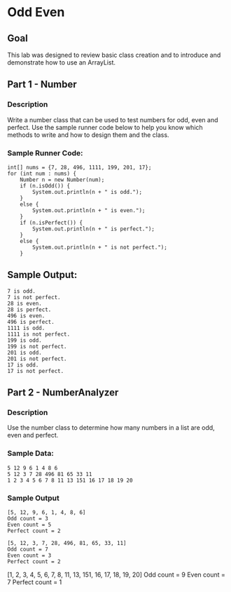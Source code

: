# Odd Even

## Goal

This lab was designed to review basic class creation and to introduce and demonstrate how to use an ArrayList.

## Part 1 - Number

### Description

Write a number class that can be used to test numbers for odd, even and perfect. Use the sample runner code below to help you know which methods to write and how to design them and the class.

### Sample Runner Code:

~~~
int[] nums = {7, 28, 496, 1111, 199, 201, 17};
for (int num : nums) {
    Number n = new Number(num);
    if (n.isOdd()) {
        System.out.println(n + " is odd.");
    }
    else {
        System.out.println(n + " is even.");
    }
    if (n.isPerfect()) {
        System.out.println(n + " is perfect.");
    }
    else {
        System.out.println(n + " is not perfect.");
    }
~~~

## Sample Output:

~~~
7 is odd.
7 is not perfect.
28 is even.
28 is perfect.
496 is even.
496 is perfect.
1111 is odd.
1111 is not perfect.
199 is odd.
199 is not perfect.
201 is odd.
201 is not perfect.
17 is odd.
17 is not perfect.
~~~

## Part 2 - NumberAnalyzer

### Description

Use the number class to determine how many numbers in a list are odd, even and perfect.

### Sample Data: 
`5 12 9 6 1 4 8 6`  
`5 12 3 7 28 496 81 65 33 11`  
`1 2 3 4 5 6 7 8 11 13 151 16 17 18 19 20`  

### Sample Output
~~~
[5, 12, 9, 6, 1, 4, 8, 6]
Odd count = 3
Even count = 5
Perfect count = 2
~~~

~~~
[5, 12, 3, 7, 28, 496, 81, 65, 33, 11]
Odd count = 7
Even count = 3
Perfect count = 2
~~~
[1, 2, 3, 4, 5, 6, 7, 8, 11, 13, 151, 16, 17, 18, 19, 20]
Odd count = 9
Even count = 7
Perfect count = 1
~~~

~~~